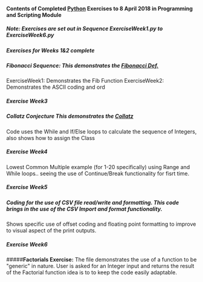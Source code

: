 #### Contents of Completed [Python](https://www.python.org/) Exercises to 8 April 2018 in Programming and Scripting Module

##### Note: Exercises are set out in Sequence ExerciseWeek1.py to ExerciseWeek6.py

##### Exercises for Weeks 1&2 complete
##### **Fibonacci Sequence:** This demonstrates the [Fibonacci Def.](https://en.wikipedia.org/wiki/Fibonacci_number)
ExerciseWeek1: Demonstrates the Fib Function
ExerciseWeek2: Demonstrates the ASCII coding and ord

##### Exercise Week3
##### **Collatz Conjecture** This demonstrates the [Collatz](https://en.wikipedia.org/wiki/Collatz_conjecture)
Code uses the While and If/Else loops to calculate the sequence of Integers, also shows how to assign the Class

##### Exercise Week4
Lowest Common Multiple example (for 1-20 specifically) using Range and While loops.. seeing the use of Continue/Break functionality for fisrt time.

##### Exercise Week5
##### Coding for the use of CSV file read/write and formatting. This code brings in the use of the CSV Import and format functionality.
Shows specific use of offset coding and floating point formatting to improve to visual aspect of the print outputs.

##### Exercise Week6
#####**Factorials Exercise:** The file demonstrates the use of a function to be "generic" in nature.
User is asked for an Integer input and returns the result of the Factorial function
idea is to to keep the code easily adaptable.
